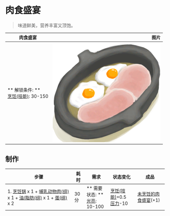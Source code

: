# 肉食盛宴  
> 味道鲜美，营养丰富又顶饱。  
  
  肉食盛宴  |   图片   
 ----  |  ----:   
 ** 解锁条件: **<br>[烹饪(技能)](Skill_Cooking.md): 30-150  |  ![](Sprite/PorkFeast.png)   
  
## 制作  
步骤  |  耗时  |  需求  |  状态变化  |  成品  
----  |  ----  |  ----  |  ----  |  ----  
1. [烹饪锅](CookingPot.md) x 1 + [哺乳动物肉(组)](GpTag_MammalMeat.md) x 1 + [油/脂肪(组)](GpTag_OilFat.md) x 1 + [蛋(组)](GpTag_Egg.md) x 2  |  30分  |  ** 需要状态: **<br>[光亮](Light.md): 10-100  |  [烹饪(技能)](Skill_Cooking.md)+0.5<br>[压力](Stress.md)-10  |  [未烹饪的肉食盛宴](HeartyFeastUncooked.md)(+1)  
